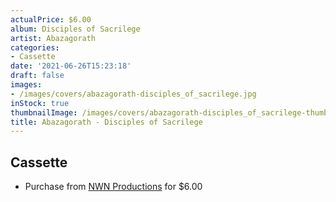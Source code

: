 ```yaml
---
actualPrice: $6.00
album: Disciples of Sacrilege
artist: Abazagorath
categories:
- Cassette
date: '2021-06-26T15:23:18'
draft: false
images:
- /images/covers/abazagorath-disciples_of_sacrilege.jpg
inStock: true
thumbnailImage: /images/covers/abazagorath-disciples_of_sacrilege-thumb.jpg
title: Abazagorath - Disciples of Sacrilege
---
```


## Cassette
* Purchase from [NWN Productions](http://shop.nwnprod.com/index.php?route=product/product&path=73&product_id=2761&sort=pd.name&order=ASC) for $6.00
